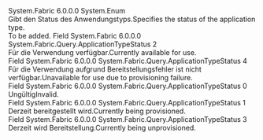 <Type Name="ApplicationTypeStatus" FullName="System.Fabric.Query.ApplicationTypeStatus">
  <TypeSignature Language="C#" Value="public enum ApplicationTypeStatus" />
  <TypeSignature Language="ILAsm" Value=".class public auto ansi sealed ApplicationTypeStatus extends System.Enum" />
  <TypeSignature Language="DocId" Value="T:System.Fabric.Query.ApplicationTypeStatus" />
  <TypeSignature Language="VB.NET" Value="Public Enum ApplicationTypeStatus" />
  <TypeSignature Language="F#" Value="type ApplicationTypeStatus = " />
  <AssemblyInfo>
    <AssemblyName>System.Fabric</AssemblyName>
    <AssemblyVersion>6.0.0.0</AssemblyVersion>
  </AssemblyInfo>
  <Base>
    <BaseTypeName>System.Enum</BaseTypeName>
  </Base>
  <Docs>
    <summary>
            <span data-ttu-id="9aad2-101">Gibt den Status des Anwendungstyps.</span><span class="sxs-lookup"><span data-stu-id="9aad2-101">Specifies the status of the application type.</span></span>
            </summary>
    <remarks>To be added.</remarks>
  </Docs>
  <Members>
    <Member MemberName="Available">
      <MemberSignature Language="C#" Value="Available" />
      <MemberSignature Language="ILAsm" Value=".field public static literal valuetype System.Fabric.Query.ApplicationTypeStatus Available = int32(2)" />
      <MemberSignature Language="DocId" Value="F:System.Fabric.Query.ApplicationTypeStatus.Available" />
      <MemberSignature Language="VB.NET" Value="Available" />
      <MemberSignature Language="F#" Value="Available = 2" Usage="System.Fabric.Query.ApplicationTypeStatus.Available" />
      <MemberType>Field</MemberType>
      <AssemblyInfo>
        <AssemblyName>System.Fabric</AssemblyName>
        <AssemblyVersion>6.0.0.0</AssemblyVersion>
      </AssemblyInfo>
      <ReturnValue>
        <ReturnType>System.Fabric.Query.ApplicationTypeStatus</ReturnType>
      </ReturnValue>
      <MemberValue>2</MemberValue>
      <Docs>
        <summary>
            <span data-ttu-id="9aad2-102">Für die Verwendung verfügbar.</span><span class="sxs-lookup"><span data-stu-id="9aad2-102">Currently available for use.</span></span>
            </summary>
      </Docs>
    </Member>
    <Member MemberName="Failed">
      <MemberSignature Language="C#" Value="Failed" />
      <MemberSignature Language="ILAsm" Value=".field public static literal valuetype System.Fabric.Query.ApplicationTypeStatus Failed = int32(4)" />
      <MemberSignature Language="DocId" Value="F:System.Fabric.Query.ApplicationTypeStatus.Failed" />
      <MemberSignature Language="VB.NET" Value="Failed" />
      <MemberSignature Language="F#" Value="Failed = 4" Usage="System.Fabric.Query.ApplicationTypeStatus.Failed" />
      <MemberType>Field</MemberType>
      <AssemblyInfo>
        <AssemblyName>System.Fabric</AssemblyName>
        <AssemblyVersion>6.0.0.0</AssemblyVersion>
      </AssemblyInfo>
      <ReturnValue>
        <ReturnType>System.Fabric.Query.ApplicationTypeStatus</ReturnType>
      </ReturnValue>
      <MemberValue>4</MemberValue>
      <Docs>
        <summary>
            <span data-ttu-id="9aad2-103">Für die Verwendung aufgrund Bereitstellungsfehler ist nicht verfügbar.</span><span class="sxs-lookup"><span data-stu-id="9aad2-103">Unavailable for use due to provisioning failure.</span></span>
            </summary>
      </Docs>
    </Member>
    <Member MemberName="Invalid">
      <MemberSignature Language="C#" Value="Invalid" />
      <MemberSignature Language="ILAsm" Value=".field public static literal valuetype System.Fabric.Query.ApplicationTypeStatus Invalid = int32(0)" />
      <MemberSignature Language="DocId" Value="F:System.Fabric.Query.ApplicationTypeStatus.Invalid" />
      <MemberSignature Language="VB.NET" Value="Invalid" />
      <MemberSignature Language="F#" Value="Invalid = 0" Usage="System.Fabric.Query.ApplicationTypeStatus.Invalid" />
      <MemberType>Field</MemberType>
      <AssemblyInfo>
        <AssemblyName>System.Fabric</AssemblyName>
        <AssemblyVersion>6.0.0.0</AssemblyVersion>
      </AssemblyInfo>
      <ReturnValue>
        <ReturnType>System.Fabric.Query.ApplicationTypeStatus</ReturnType>
      </ReturnValue>
      <MemberValue>0</MemberValue>
      <Docs>
        <summary>
            <span data-ttu-id="9aad2-104">Ungültig</span><span class="sxs-lookup"><span data-stu-id="9aad2-104">Invalid.</span></span>
            </summary>
      </Docs>
    </Member>
    <Member MemberName="Provisioning">
      <MemberSignature Language="C#" Value="Provisioning" />
      <MemberSignature Language="ILAsm" Value=".field public static literal valuetype System.Fabric.Query.ApplicationTypeStatus Provisioning = int32(1)" />
      <MemberSignature Language="DocId" Value="F:System.Fabric.Query.ApplicationTypeStatus.Provisioning" />
      <MemberSignature Language="VB.NET" Value="Provisioning" />
      <MemberSignature Language="F#" Value="Provisioning = 1" Usage="System.Fabric.Query.ApplicationTypeStatus.Provisioning" />
      <MemberType>Field</MemberType>
      <AssemblyInfo>
        <AssemblyName>System.Fabric</AssemblyName>
        <AssemblyVersion>6.0.0.0</AssemblyVersion>
      </AssemblyInfo>
      <ReturnValue>
        <ReturnType>System.Fabric.Query.ApplicationTypeStatus</ReturnType>
      </ReturnValue>
      <MemberValue>1</MemberValue>
      <Docs>
        <summary>
            <span data-ttu-id="9aad2-105">Derzeit bereitgestellt wird.</span><span class="sxs-lookup"><span data-stu-id="9aad2-105">Currently being provisioned.</span></span>
            </summary>
      </Docs>
    </Member>
    <Member MemberName="Unprovisioning">
      <MemberSignature Language="C#" Value="Unprovisioning" />
      <MemberSignature Language="ILAsm" Value=".field public static literal valuetype System.Fabric.Query.ApplicationTypeStatus Unprovisioning = int32(3)" />
      <MemberSignature Language="DocId" Value="F:System.Fabric.Query.ApplicationTypeStatus.Unprovisioning" />
      <MemberSignature Language="VB.NET" Value="Unprovisioning" />
      <MemberSignature Language="F#" Value="Unprovisioning = 3" Usage="System.Fabric.Query.ApplicationTypeStatus.Unprovisioning" />
      <MemberType>Field</MemberType>
      <AssemblyInfo>
        <AssemblyName>System.Fabric</AssemblyName>
        <AssemblyVersion>6.0.0.0</AssemblyVersion>
      </AssemblyInfo>
      <ReturnValue>
        <ReturnType>System.Fabric.Query.ApplicationTypeStatus</ReturnType>
      </ReturnValue>
      <MemberValue>3</MemberValue>
      <Docs>
        <summary>
            <span data-ttu-id="9aad2-106">Derzeit wird Bereitstellung.</span><span class="sxs-lookup"><span data-stu-id="9aad2-106">Currently being unprovisioned.</span></span>
            </summary>
      </Docs>
    </Member>
  </Members>
</Type>